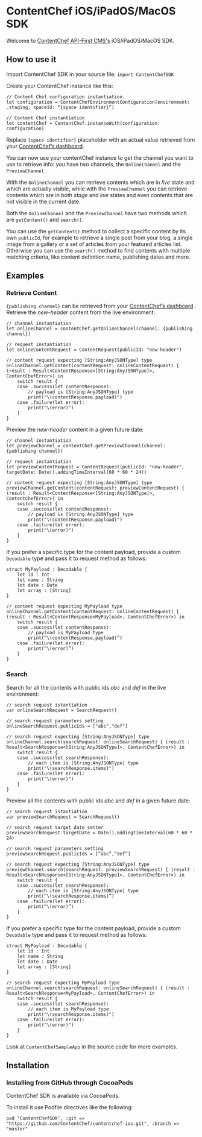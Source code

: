 # ContentChef iOS/iPadOS/MacOS SDK
Welcome to  [ContentChef API-First CMS's](https://www.contentchef.io/)  iOS/iPadOS/MacOS SDK.

## How to use it
Import ContentChef SDK in your source file: `import ContentChefSDK`

Create your ContentChef instance like this:
```
// Content Chef configuration instantiation.
let configuration = ContentChefEnvironmentConfiguration(environment: .staging, spaceId: “{space identifier}”)

// Content Chef instantiation
let contentChef = ContentChef.instanceWith(configuration: configuration)
```
Replace `{space identifier}` placeholder with an actual value retrieved from your [ContentChef’s dashboard](https://app.contentchef.io/).

You can now use your contentChef instance to get the channel you want to use to retrieve info: you have two channels, the `OnlineChannel` and the `PreviewChannel`.

With the `OnlineChannel` you can retrieve contents which are in *live* state and which are actually visible, while with the `PreviewChannel` you can retrieve contents which are in both *stage* and *live* states and even contents that are not visible in the current date.

Both the `OnlineChannel` and the `PreviewChannel` have two methods which are `getContent()` and `search()`.

You can use the `getContent()` method to collect a specific content by its own `publicId`, for example to retrieve a single post from your blog, a single image from a gallery or a set of articles from your featured articles list. Otherwise you can use the `search()` method to find contents with multiple matching criteria, like content definition name, publishing dates and more.

## Examples
### Retrieve Content
`{publishing channel}` can be retrieved from your  [ContentChef’s dashboard](https://app.contentchef.io/) .
Retrieve the *new-header* content from the live environment:
```
// channel instantiation
let onlineChannel = contentChef.getOnlineChannel(channel: {publishing channel})

// request instantiation
let onlineContentRequest = ContentRequest(publicId: "new-header")

// content request expecting [String:AnyJSONType] type
onlineChannel.getContent(contentRequest: onlineContentRequest) { (result : Result<ContentResponse<[String:AnyJSONType]>, ContentChefError>) in
    switch result {
    case .success(let contentResponse):
        // payload is [String:AnyJSONType] type
        print("\(contentResponse.payload)")
    case .failure(let error):
        print("\(error)")
    }
}
```

Preview the *new-header* content in a given future date:
```
// channel instantiation
let previewChannel = contentChef.getPreviewChannel(channel: {publishing channel})

// request instantiation
let previewContentRequest = ContentRequest(publicId: "new-header", targetDate: Date().addingTimeInterval(60 * 60 * 24))

// content request expecting [String:AnyJSONType] type
previewChannel.getContent(contentRequest: previewContentRequest) { (result : Result<ContentResponse<[String:AnyJSONType]>, ContentChefError>) in
    switch result {
    case .success(let contentResponse):
        // payload is [String:AnyJSONType] type
        print("\(contentResponse.payload)")
    case .failure(let error):
        print("\(error)")
    }
}
```

If you prefer a specific type for the content payload, provide a custom `Decodable` type and pass it to request method as follows:
```
struct MyPayload : Decodable {
    let id : Int
    let name : String
    let date : Date
    let array : [String]
}
        
// content request expecting MyPayload type
onlineChannel.getContent(contentRequest: onlineContentRequest) { (result : Result<ContentResponse<MyPayload>, ContentChefError>) in
    switch result {
    case .success(let contentResponse):
        // payload is MyPayload type
        print(“\(contentResponse.payload)”)
    case .failure(let error):
        print(“\(error)”)
    }
}
```

### Search
Search for all the contents with public ids *abc* and *def* in the live environment:
```
// search request istantiation
var onlineSearchRequest = SearchRequest()

// search request parameters setting
onlineSearchRequest.publicIds = ["abc","def"]

// search request expecting [String:AnyJSONType] type
onlineChannel.search(searchRequest: onlineSearchRequest) { (result : Result<SearchResponse<[String:AnyJSONType]>, ContentChefError>) in
    switch result {
    case .success(let searchResponse):
        // each item is [String:AnyJSONType] type
        print("\(searchResponse.items)")
    case .failure(let error):
        print("\(error)")
    }
}
```

Preview all the contents with public ids *abc* and *def* in a given future date:
```
// search request istantiation
var previewSearchRequest = SearchRequest()

// search request target date setter
previewSearchRequest.targetDate = Date().addingTimeInterval(60 * 60 * 24)

// search request parameters setting
previewSearchRequest.publicIds = [“abc”,”def”]

// search request expecting [String:AnyJSONType] type
previewChannel.search(searchRequest: previewSearchRequest) { (result : Result<SearchResponse<[String:AnyJSONType]>, ContentChefError>) in
    switch result {
    case .success(let searchResponse):
        // each item is [String:AnyJSONType] type
        print(“\(searchResponse.items)”)
    case .failure(let error):
        print(“\(error)”)
    }
}
```

If you prefer a specific type for the content payload, provide a custom `Decodable` type and pass it to request method as follows:
```
struct MyPayload : Decodable {
    let id : Int
    let name : String
    let date : Date
    let array : [String]
}

// search request expecting MyPayload type
onlineChannel.search(searchRequest: onlineSearchRequest) { (result : Result<SearchResponse<MyPayload>, ContentChefError>) in
    switch result {
    case .success(let searchResponse):
        // each item is MyPayload type
        print("\(searchResponse.items)")
    case .failure(let error):
        print("\(error)")
    }
}
```

Look at `ContentChefSampleApp` in the source code for more examples.

## Installation
### Installing from GitHub through CocoaPods
ContentChef SDK is available via CocoaPods.

To install it use Podfile directives like the following:
```
pod ‘ContentChefSDK’, :git => "https://github.com/ContentChef/contentchef-ios.git", :branch => "master"
```
